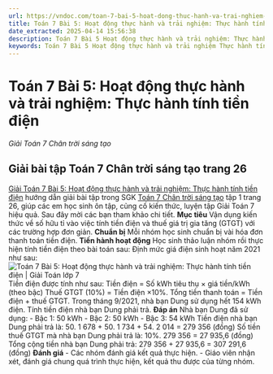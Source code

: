 ```yaml
---
url: https://vndoc.com/toan-7-bai-5-hoat-dong-thuc-hanh-va-trai-nghiem-thuc-hanh-tinh-tien-dien-270507
title: Toán 7 Bài 5: Hoạt động thực hành và trải nghiệm: Thực hành tính tiền điện - Giải Toán 7 Chân trời sáng tạo - VnDoc.com
date_extracted: 2025-04-14 15:56:38
description: Toán 7 Bài 5 Hoạt động thực hành và trải nghiệm: Thực hành tính tiền điện bao gồm đáp án và lời giải chi tiết cho từng bài tập trong SGK Toán 7 cho các em học sinh tham khảo luyện Giải Toán 7 hiệu quả.
keywords: Toán 7 Bài 5 Hoạt động thực hành và trải nghiệm Thực hành tính tiền điện,bài 5 Hoạt động thực hành và trải nghiệm Thực hành tính tiền điện,Giải Toán 7 Chân trời sáng tạo bài 5,toán 7,toán lớp 7,giải toán lớp 7,giải toán 7,Hoạt động thực hành và trải nghiệm Thực hành tính tiền điện,Thực hành tính tiền điện,toán lớp 7 bài 5 hoạt động thực hành và trải nghiệm,bài 5 hoạt động thực hành và trải nghiệm lớp 7,bài 5 hoạt động thực hành và trải nghiệm,toán 7 bài 5 hoạt động thực hành và trải nghiệm
---
```


# Toán 7 Bài 5: Hoạt động thực hành và trải nghiệm: Thực hành tính tiền điện
 _Giải Toán 7 Chân trời sáng tạo_
## Giải bài tập Toán 7 Chân trời sáng tạo trang 26
[Giải Toán 7 Bài 5: Hoạt động thực hành và trải nghiệm: Thực hành tính tiền điện](<https://vndoc.com/toan-7-bai-5-hoat-dong-thuc-hanh-va-trai-nghiem-thuc-hanh-tinh-tien-dien-270507>) hướng dẫn giải bài tập trong SGK [Toán 7 Chân trời sáng tạo](<https://vndoc.com/toan-7-tap-1-ctst>) tập 1 trang 26, giúp các em học sinh ôn tập, củng cố kiến thức, luyện tập Giải Toán 7 hiệu quả. Sau đây mời các bạn tham khảo chi tiết.
**Mục tiêu**
Vận dụng kiến thức về số hữu tỉ vào việc tính tiền điện và thuế giá trị gia tăng \(GTGT\) với các trường hợp đơn giản.
**Chuẩn bị**
Mỗi nhóm học sinh chuẩn bị vài hóa đơn thanh toán tiền điện.
**Tiến hành hoạt động**
Học sinh thảo luận nhóm rồi thực hiện tính tiền điện theo bài toán sau:
Định mức giá điện sinh hoạt năm 2021 như sau:
![Toán 7 Bài 5: Hoạt động thực hành và trải nghiệm: Thực hành tính tiền điện | Giải Toán lớp 7](https://i.vdoc.vn/data/image/2023/09/27/a-sua-bai-5-hoat-dong-thuc-hanh-va-trai-nghiem-thuc-hanh-tinh-tien-dien-1.png)
Tiền điện được tính như sau:
Tiền điện = Số kWh tiêu thụ × giá tiền/kWh \(theo bậc\)
Thuế GTGT \(10%\) = Tiền điện ×10%.
Tổng tiền thanh toán = Tiền điện + thuế GTGT.
Trong tháng 9/2021, nhà bạn Dung sử dụng hết 154 kWh điện. Tính tiền điện nhà bạn Dung phải trả.
**Đáp án**
Nhà bạn Dung đã sử dụng:
\- Bậc 1: 50 kWh
\- Bậc 2: 50 kWh
\- Bậc 3: 54 kWh
Tiền điện nhà bạn Dung phải trả là: 50. 1 678 + 50. 1 734 + 54. 2 014 = 279 356 \(đồng\)
Số tiền thuế GTGT mà nhà bạn Dung phải trả là:
10%. 279 356 = 27 935,6 \(đồng\)
Tổng cộng tiền nhà bạn Dung phải trả:
279 356 + 27 935,6 = 307 291,6 \(đồng\)
**Đánh giá**
\- Các nhóm đánh giá kết quả thực hiện.
\- Giáo viên nhận xét, đánh giá chung quá trình thực hiện, kết quả thu được của từng nhóm.
